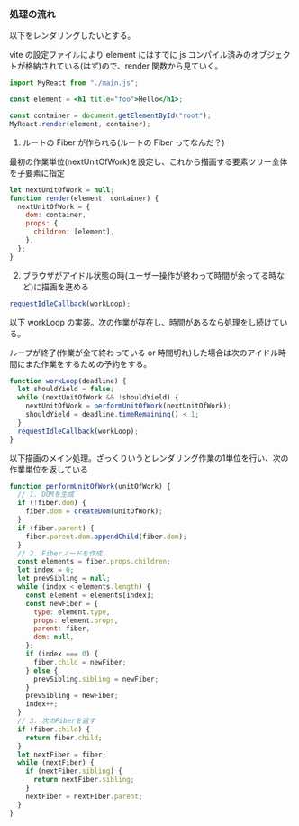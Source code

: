 ### 処理の流れ

以下をレンダリングしたいとする。

vite の設定ファイルにより element にはすでに js コンパイル済みのオブジェクトが格納されている(はず)ので、render 関数から見ていく。

```jsx
import MyReact from "./main.js";

const element = <h1 title="foo">Hello</h1>;

const container = document.getElementById("root");
MyReact.render(element, container);
```

1. ルートの Fiber が作られる(ルートの Fiber ってなんだ？)

最初の作業単位(nextUnitOfWork)を設定し、これから描画する要素ツリー全体を子要素に指定

```js
let nextUnitOfWork = null;
function render(element, container) {
  nextUnitOfWork = {
    dom: container,
    props: {
      children: [element],
    },
  };
}
```

2. ブラウザがアイドル状態の時(ユーザー操作が終わって時間が余ってる時など)に描画を進める

```js
requestIdleCallback(workLoop);
```

以下 workLoop の実装。次の作業が存在し、時間があるなら処理をし続けている。

ループが終了(作業が全て終わっている or 時間切れ)した場合は次のアイドル時間にまた作業をするための予約をする。

```js
function workLoop(deadline) {
  let shouldYield = false;
  while (nextUnitOfWork && !shouldYield) {
    nextUnitOfWork = performUnitOfWork(nextUnitOfWork);
    shouldYield = deadline.timeRemaining() < 1;
  }
  requestIdleCallback(workLoop);
}
```

以下描画のメイン処理。ざっくりいうとレンダリング作業の1単位を行い、次の作業単位を返している

```js
function performUnitOfWork(unitOfWork) {
  // 1. DOMを生成
  if (!fiber.dom) {
    fiber.dom = createDom(unitOfWork);
  }
  if (fiber.parent) {
    fiber.parent.dom.appendChild(fiber.dom);
  }
  // 2. Fiberノードを作成
  const elements = fiber.props.children;
  let index = 0;
  let prevSibling = null;
  while (index < elements.length) {
    const element = elements[index];
    const newFiber = {
      type: element.type,
      props: element.props,
      parent: fiber,
      dom: null,
    };
    if (index === 0) {
      fiber.child = newFiber;
    } else {
      prevSibling.sibling = newFiber;
    }
    prevSibling = newFiber;
    index++;
  }
  // 3. 次のFiberを返す
  if (fiber.child) {
    return fiber.child;
  }
  let nextFiber = fiber;
  while (nextFiber) {
    if (nextFiber.sibling) {
      return nextFiber.sibling;
    }
    nextFiber = nextFiber.parent;
  }
}
```